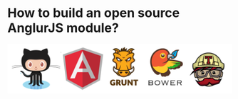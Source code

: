 # How to build an open source AnglurJS module?

<p align="center">
    <img src="img/toolset.png" alt="toolset" />
</p>
